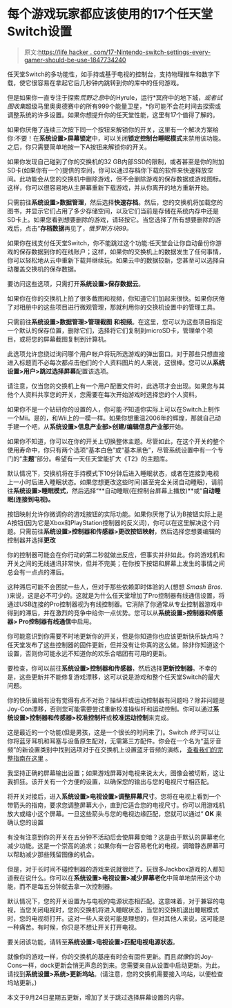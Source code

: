 # 每个游戏玩家都应该使用的17个任天堂Switch设置

> 原文:[https://life hacker . com/17-Nintendo-switch-settings-every-gamer-should-be-use-1847734240](https://lifehacker.com/17-nintendo-switch-settings-every-gamer-should-be-using-1847734240)

任天堂Switch的多功能性，如手持或基于电视的控制台，支持物理推车和数字下载，使它很容易在拿起它后几秒钟内跳转到你的库中的任何游戏。

但是如果你一直专注于探索*荒野之息*中的Hyrule，运行*冥府中的地下城，*或者试图收集*超级马里奥奥德赛中的所有999个能量卫星，*你可能不会花时间去探索或调整系统的许多设置。如果你想提升你的任天堂性能，这里有17个值得了解的。

如果你厌倦了连续三次按下同一个按钮来解锁你的开关，这里有一个解决方案给你:不要！在**系统设置>屏幕锁定**中，可以关闭**锁定控制台睡眠模式**来禁用该功能。之后，你只需要简单地按一下A按钮来解锁你的开关。

如果你发现自己碰到了你的交换机的32 GB内部SSD的限制，或者甚至是你的附加SD卡(如果你有一个)提供的空间，你可以通过存档你下载的软件来快速释放空间。此功能会从您的交换机中删除游戏，但不会删除游戏的保存数据或游戏图标。这样，你可以很容易地从主屏幕重新下载游戏，并从你离开的地方重新开始。

只需前往**系统设置>数据管理**，然后选择**快速存档**。然后，您的交换机将加载您的图书，并显示它们占用了多少存储空间，以及它们当前是存储在系统内存中还是SD卡上。如果您看到想要删除的游戏，请轻按它。当您选择了所有想要删除的游戏后，点击“**存档数据**再见了，*俄罗斯方块99。*

如果你在线支付任天堂Switch，你不能跳过这个功能:任天堂会让你自动备份你游戏的保存数据到你的在线账户；这样，如果你的交换机上的数据发生了任何事情，你可以轻松地从云中重新下载并继续玩。如果云中的数据较新，您甚至可以选择自动覆盖交换机的保存数据。

要访问这些选项，只需打开**系统设置>保存数据云**。

如果你在你的交换机上拍了很多截图和视频，你知道它们加起来很快。如果你厌倦了对相册中的这些项目进行微观管理，那就利用你的交换机设置中的管理工具。

只需前往**系统设置>数据管理>管理截图** **和视频**。在这里，您可以为这些项目指定一个默认的保存位置，删除它们，选择将它们复制到microSD卡，管理单个项目，或将您的屏幕截图复制到计算机。

此选项允许您绕过询问哪个用户帐户将玩所选游戏的弹出窗口。对于那些只想直接进入标题而不必每次都点击他们的个人资料图片的人来说，这很棒。您可以从**系统设置>用户>跳过选择屏幕**配置该选项。

请注意，仅当您的交换机上有一个用户配置文件时，此选项才会出现。如果您与其他个人资料共享您的开关，您需要在每次开始游戏时选择您的个人资料。

如果你不是一个钻研你的设置的人，你可能*不*知道你实际上可以在Switch上制作一个Mii。是的，和Wii上的一模一样。如果你想重温2006年的辉煌，那就自己动手建一个吧，从**系统设置>信息产业部>创建/编辑信息产业部**开始。

如果你不知道，你可以在你的开关上切换整体主题。尽管如此，在这个开关的整个使用寿命中，你只有两个选项“基本白色”或“基本黑色”，尽管系统设置中有一个专门的“**主题**”部分。希望有一天任天堂能扩大《T2》的主题库。

默认情况下，交换机将在手持模式下10分钟后进入睡眠状态，或者在连接到电视上一小时后进入睡眠状态。如果您想更改这些时间(甚至完全关闭自动睡眠)，请前往**系统设置>睡眠模式**，然后选择“**自动睡眠(在控制台屏幕上播放)**或“**自动睡眠(连接到电视)。**

按钮映射允许你微调你的游戏按钮的实际功能。如果你厌倦了认为B按钮实际上是A按钮(因为它是Xbox和PlayStation控制器的反义词)，你可以在这里解决这个问题。只需前往**系统设置>控制器和传感器>更改按钮映射**，然后选择您想要编辑的控制器并选择**更改**

你的控制器可能会在你行动的第二秒就做出反应，但事实并非如此。你的游戏机和开关之间的无线通讯非常快，但并不完美；在你按下按钮和屏幕上发生的事情之间总会有一点点的滞后。

这种滞后可能不会困扰一些人，但对于那些依赖即时体验的人(想想 *Smash Bros.* )来说，这是必不可少的。这就是为什么任天堂增加了Pro控制器有线通信设置，将通过USB连接的Pro控制器视为有线控制器。它消除了你通常从专业控制器游戏中得到的滞后，并在激烈的竞争中给你一点优势。您可以从**系统设置>控制器和传感器> Pro控制器有线通信**中启用。

你可能意识到你需要不时地更新你的开关，但是你知道你也应该更新快乐缺点吗？任天堂发布了这些控制器的固件更新，但并没有让你真的这么做。除非你知道这个设置，否则你可能永远不知道你的欢乐合唱团有可用的更新。

要检查，你可以前往**系统设置>控制器和传感器**，然后选择**更新控制器**。不幸的是，这些更新并不能修复游戏漂移，这可以说是游戏和整个任天堂Switch的最大问题。

你的快乐骗局有没有觉得有点不对劲？操纵杆或运动控制器有问题吗？除非问题是Joy-Con漂移，否则您可能需要尝试重新校准操纵杆和运动控制。你可以通过**系统设置>控制器和传感器>校准控制杆**或**校准运动控制**来完成。

这是最近的一个功能(但是男孩，这是一个很长的时间来了)。Switch *终于*可以让你将蓝牙耳机和耳塞与设备原生配对，无需第三方配件。你会在一个名为“蓝牙音频”的新设置类别中找到选项对于在交换机上设置蓝牙音频的演练， [查看我们的完整指南在这里](https://lifehacker.com/how-to-finally-easily-connect-airpods-to-your-nintend-1847681921) 。

我坚持正确的屏幕输出设置；如果游戏屏幕对电视来说太大，图像会被切断，这让我抓狂。该开关有一个方便的设置，以确保您的输出与您的电视尺寸相匹配。

将开关对接后，进入**系统设置>电视设置>调整屏幕尺寸**。您将在电视上看到一个带箭头的指南，要求您调整屏幕大小，直到它适合您的电视尺寸。你可以用游戏机放大或缩小这个屏幕。一旦这些箭头与您的电视边缘匹配，您就可以通过“ **OK** 来确认您的设置

有没有注意到你的开关在五分钟不活动后会使屏幕变暗？这是由于默认的屏幕老化减少功能。这是一个崇高的追求；如果你有一台容易老化的电视，调暗静态屏幕可以帮助减少那些残留图像的机会。

但是，对于长时间不碰控制器的游戏来说就很烂了。玩很多Jackbox游戏的人都知道我在说什么。你可以在**系统设置>电视设置>减少屏幕老化**中简单地禁用这个功能，而不是每五分钟就去拿一次控制器。

默认情况下，您的开关设置为与电视的电源状态相匹配。这意味着，对于兼容的电视，当您关闭电视时，您的交换机将进入睡眠状态，当您的交换机退出睡眠模式时，您的电视将打开。这对一些人来说可能是理想的，但对其他人来说，这可能是一种痛苦。有时候，你只是不想让开关打开电视。

要关闭该功能，请转至**系统设置>电视设置>匹配电视电源状态**。

就像你的游戏一样，你的交换机的基座有时会有固件更新。而且*就像*你的Joy-Cons一样，dock更新会悄无声息的到来。您需要亲自从设置中启动更新。为此，请找到**系统设置>系统>更新坞站**。(请注意，您的交换机需要接入坞站，以便检查坞站更新。)

本文于9月24日星期五更新，增加了关于跳过选择屏幕设置的内容。